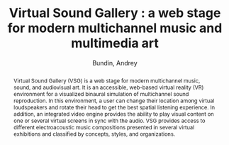 --- 
  title: "Virtual Sound Gallery : a web stage for modern multichannel music and multimedia art" 
  abstract: "Virtual Sound Gallery (VSG) is a web stage for modern multichannel music, sound, and audiovisual art. It is an accessible, web-based virtual reality (VR) environment for a visualized binaural simulation of multichannel sound reproduction. In this environment, a user can change their location among virtual loudspeakers and rotate their head to get the best spatial listening experience. In addition, an integrated video engine provides the ability to play visual content on one or several virtual screens in sync with the audio. VSG provides access to different electroacoustic music compositions presented in several virtual exhibitions and classified by concepts, styles, and organizations." 
  address: "Atlanta, Georgia" 
  author: "Bundin, Andrey" 
  booktitle: "Proceedings of the International Web Audio Conference" 
  editor: "Freeman, Jason and Lerch, Alexander and Paradis, Matthew" 
  month: "Proceedings of the International Web Audio Conference"
  pages: "2016" 
  publisher: "Georgia Tech" 
  series: "WAC '16"
  type: "Demo"  
  year: "2016" 
  id: "2016_EA_28" 
  tags: year2016 
  pdflink: /_data/papers/pdf/2016/2016_28.pdf
  ISSN: Can't find it!
---